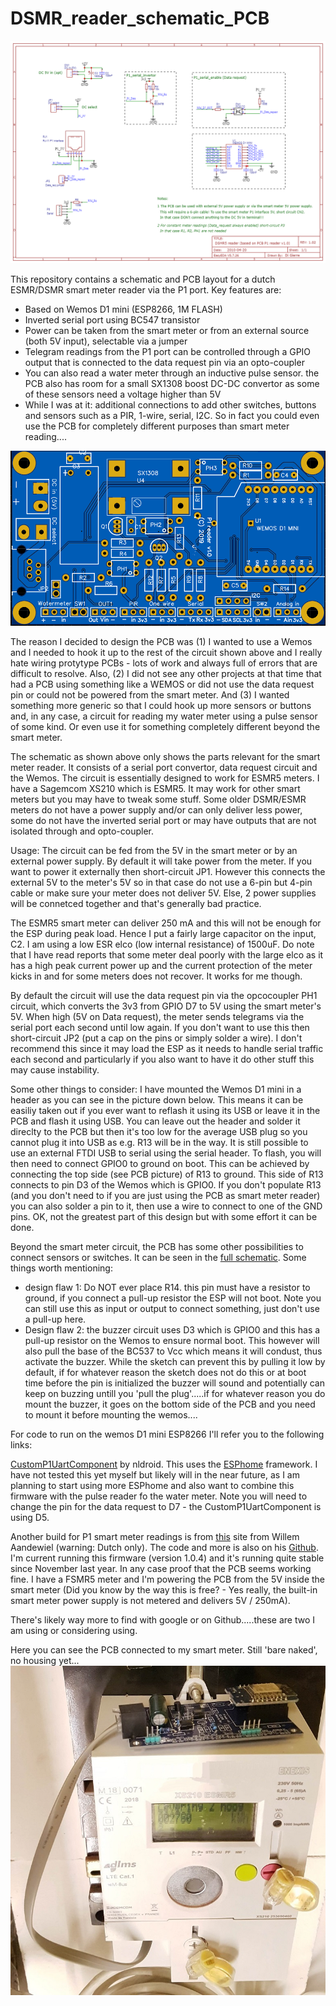 # DSMR_reader_schematic_PCB

![alt text](files/Schematic_DSMR_reader_only_PCB_v1.0.png "Smart meter P1 port reader schematic")

This repository contains a schematic and PCB layout for a dutch ESMR/DSMR smart meter reader via the P1 port. Key features are:
- Based on Wemos D1 mini (ESP8266, 1M FLASH)
- Inverted serial port using BC547 transistor
- Power can be taken from the smart meter or from an external source (both 5V input), selectable via a jumper
- Telegram readings from the P1 port can be controlled through a GPIO output that is connected to the data request pin via an opto-coupler
- You can also read a water meter through an inductive pulse sensor. the PCB also has room for a small SX1308 boost DC-DC convertor as some of these sensors need a voltage higher than 5V
- While I was at it: additional connections to add other switches, buttons and sensors such as a PIR, 1-wire, serial, I2C. So in fact you could even use the PCB for completely different purposes than smart meter reading....


![alt text](files/DSMR5_reader_PCB_top_a.png "Smart meter P1 port reader PCB top side")

The reason I decided to design the PCB was (1) I wanted to use a Wemos and I needed to hook it up to the rest of the circuit shown above and I really hate wiring protytype PCBs - lots of work and always full of errors that are difficult to resolve. Also, (2) I did not see any other projects at that time that had a PCB using something like a WEMOS or did not use the data request pin or could not be powered from the smart meter. And (3) I wanted something more generic so that I could hook up more sensors or buttons and, in any case, a circuit for reading my water meter using a pulse sensor of some kind. Or even use it for something completely different beyond the smart meter.

The schematic as shown above only shows the parts relevant for the smart meter reader. It consists of a serial port convertor, data request circuit and the Wemos. The circuit is essentially designed to work for ESMR5 meters. I have a Sagemcom XS210 which is ESMR5. It may work for other smart meters but you may have to tweak some stuff. Some older DSMR/ESMR meters do not have a power supply and/or can only deliver less power, some do not have the inverted serial port or may have outputs that are not isolated through and opto-coupler.

Usage:
The circuit can be fed from the 5V in the smart meter or by an external power supply. By default it will take power from the meter. If you want to power it externally then short-circuit JP1. However this connects the external 5V to the meter's 5V so in that case do not use a 6-pin but 4-pin cable or make sure your meter does not deliver 5V. Else, 2 power supplies will be connetced together and that's generally bad practice.

The ESMR5 smart meter can deliver 250 mA and this will not be enough for the ESP during peak load. Hence I put a fairly large capacitor on the input, C2. I am using a low ESR elco (low internal resistance) of 1500uF. Do note that I have read reports that some meter deal poorly with the large elco as it has a high peak current power up and the current protection of the meter kicks in and for some meters does not recover. It works for me though.

By default the circuit will use the data request pin via the opcocoupler PH1 circuit, which converts the 3v3 from GPIO D7 to 5V using the smart meter's 5V. When high (5V on Data request), the meter sends telegrams via the serial port each second until low again. If you don't want to use this then short-circuit JP2 (put a cap on the pins or simply solder a wire). I don't recommend this since it may load the ESP as it needs to handle serial traffic each second and particularly if you also want to have it do other stuff this may cause instability.

Some other things to consider: I have mounted the Wemos D1 mini in a header as you can see in the picture down below. This means it can be easiliy taken out if you ever want to reflash it using its USB or leave it in the PCB and flash it using USB. You can leave out the header and solder it direclty to the PCB but then it's too low for the average USB plug so you cannot plug it into USB as e.g. R13 will be in the way. It is still possible to use an external FTDI USB to serial using the serial header. To flash, you will then need to connect GPIO0 to ground on boot. This can be achieved by connecting the top side (see PCB picture) of R13 to ground. This side of R13 connects to pin D3 of the Wemos which is GPIO0. If you don't populate R13 (and you don't need to if you are just using the PCB as smart meter reader) you can also solder a pin to it, then use a wire to connect to one of the GND pins. OK, not the greatest part of this design but with some effort it can be done.

Beyond the smart meter circuit, the PCB has some other possibilities to connect sensors or switches. It can be seen in the [full schematic](files/Schematic_P1_reader_full_PCB_V1.0.pdf). Some things worth mentioning:
- design flaw 1: Do NOT ever place R14. this pin must have a resistor to ground, if you connect a pull-up resistor the ESP will not boot. Note you can still use this as input or output to connect something, just don't use a pull-up here.
- Design flaw 2: the buzzer circuit uses D3 which is GPIO0 and this has a pull-up resistor on the Wemos to ensure normal boot. This however will also pull the base of the BC537 to Vcc which means it will condust, thus activate the buzzer. While the sketch can prevent this by pulling it low by default, if for whatever reason the sketch does not do this or at boot time before the pin is initialized the buzzer will sound and potentially can keep on buzzing untill you 'pull the plug'.....if for whatever reason you do mount the buzzer, it goes on the bottom side of the PCB and you need to mount it before mounting the wemos....


For code to run on the wemos D1 mini ESP8266 I'll refer you to the following links:

[CustomP1UartComponent](https://github.com/nldroid/CustomP1UartComponent "CustomP1UartComponent by nldroid") by nldroid. This uses the [ESPhome](https://esphome.io/index.html) framework. I have not tested this yet myself but likely will in the near future, as I am planning to start using more ESPhome and also want to combine this firmware with the pulse reader fo the water meter. Note you will need to change the pin for the data request to D7 - the CustomP1UartComponent is using D5.

Another build for P1 smart meter readings is from [this](https://willem.aandewiel.nl/index.php/2019/04/09/dsmr-logger-v4-slimme-meter-uitlezer/) site from Willem Aandewiel (warning: Dutch only). The code and more is also on his [Github](https://github.com/mrWheel/DSMRloggerWS). I'm current running this firmware (version 1.0.4) and it's running quite stable since November last year. In any case proof that the PCB seems working fine. I have a FSMR5 meter and I'm powering the PCB from the 5V inside the smart meter (Did you know by the way this is free? - Yes really, the built-in smart meter power supply is not metered and delivers 5V / 250mA).

There's likely way more to find with google or on Github.....these are two I am using or considering using.

Here you can see the PCB connected to my smart meter. Still 'bare naked', no housing yet...
![alt text](files/smartmeter_reader_s2.jpg "Smart meter P1 port reader PCB connected to Sagemcom XS210")



